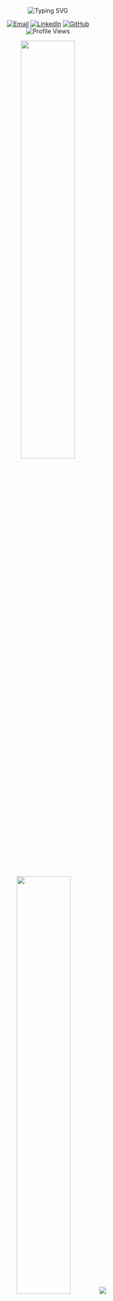 <p align="center">
  <img src="https://readme-typing-svg.demolab.com?font=Fira+Code&size=35&duration=3000&pause=500&color=6E48AA&center=true&vCenter=true&width=1000&lines=Hi+%F0%9F%91%8B%2C+I'm+Fawad+Qureshi;Welcome+to+my+GitHub+profile!" alt="Typing SVG" />
</p>

<div align="center">
  <a href="mailto:fawadqureshi136@gmail.com"><img src="https://img.shields.io/badge/Email-6E48AA?style=for-the-badge&logo=gmail&logoColor=white" alt="Email"/></a>
  <a href="https://www.linkedin.com/in/fawad-qureshi-b684aa346/"><img src="https://img.shields.io/badge/LinkedIn-6E48AA?style=for-the-badge&logo=linkedin&logoColor=white" alt="LinkedIn"/></a>
  <a href="https://github.com/fawadahmad-lab"><img src="https://img.shields.io/badge/GitHub-6E48AA?style=for-the-badge&logo=github&logoColor=white" alt="GitHub"/></a>
</div>

<div align="center">
  <img src="https://komarev.com/ghpvc/?username=fawadahmad-lab&color=6E48AA&style=for-the-badge" alt="Profile Views" />
</div>

<p align="center">
  <img height="50%" width="auto" src ="https://github-readme-stats.vercel.app/api?username=fawadahmad-lab&show_icons=true&count_private=true&theme=darcula&hide_border=true&hide=issues,contribs&bg_color=00000000">
  <img height="50%" width="auto" src ="https://github-readme-stats.vercel.app/api/top-langs/?username=fawadahmad-lab&layout=compact&hide_border=true&theme=darcula&bg_color=00000000&langs_count=6&hide=jupyter%20notebook,tex,css,php">
  <img src ="https://github-readme-streak-stats.herokuapp.com?user=fawadahmad-lab&theme=darcula&hide_border=true&background=FFFFFF00">
</p>
